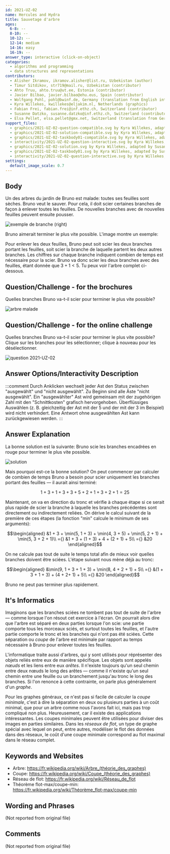 ```yaml
---
id: 2021-UZ-02
name: Hercules and Hydra
title: Sauvetage d'arbre
ages:
  6-8: --
  8-10: --
  10-12: --
  12-14: medium
  14-16: easy
  16-19: --
answer_type: interactive (click-on-object)
categories:
  - algorithms and programming
  - data structures and representations
contributors:
  - Alisher Ikramov, ikramov.alisher@list.ru, Uzbekistan (author)
  - Timur Sitdikov, str719@mail.ru, Uzbekistan (contributor)
  - Ahto Truu, ahto.truu@ut.ee, Estonia (contributor)
  - Javier Bilbao, javier.bilbao@ehu.eus, Spain (contributor)
  - Wolfgang Pohl, pohl@bwinf.de, Germany (translation from English into German)
  - Kyra Willekes, kwillekes@eljakim.nl, Netherlands (graphics)
  - Fabian Frei, fabian.frei@inf.ethz.ch, Switzerland (contributor)
  - Susanne Datzko, susanne.datzko@inf.ethz.ch, Switzerland (contributor, graphics)
  - Elsa Pellet, elsa.pellet@gmx.net, Switzerland (translation from German into French)
support_files:
  - graphics/2021-UZ-02-question-compatible.svg by Kyra Willekes, adapted by Susanne Datzko
  - graphics/2021-UZ-02-solution-compatible.svg by Kyra Willekes, adapted by Susanne Datzko
  - graphics/2021-UZ-02-taskbody01-compatible.svg by Kyra Willekes, adapted by Susanne Datzko
  - interactivity/2021-UZ-02-question-interactive.svg by Kyra Willekes, adapted by Susanne Datzko
  - graphics/2021-UZ-02-solution.svg by Kyra Willekes, adapted by Susanne Datzko
  - graphics/2021-UZ-02-taskbody01.svg by Kyra Willekes, adapted by Susanne Datzko
  - interactivity/2021-UZ-02-question-interactive.svg by Kyra Willekes, adapted by Susanne Datzko
settings:
  default_image_scale: 0.7
---
```



## Body

Un des arbres du jardin de Bruno est malade: toutes ses feuilles sont sèches. Bruno veut le sauver. Pour cela, il doit scier certaines branches de façon à enlever toutes les feuilles. De nouvelles branches avec de nouvelles feuilles peuvent ensuite pousser.

![](graphics/2021-UZ-02-taskbody01-compatible.svg "exemple de branche (right)")

Bruno aimerait terminer le plus vite possible. L'image montre un exemple:

Pour enlever les deux feuilles, Bruno peut soit scier les deux branches portant les feuilles, soit scier la branche de laquelle partent les deux autres branches. Les chiffres sur chaque branche indiquent combien de temps est nécessaire pour la scier. Bruno va donc scier les deux branches avec des feuilles, étant donnée que $3 + 1 < 5$. Tu peux voir l'arbre complet ci-dessous.



## Question/Challenge - for the brochures

Quelles branches Bruno va-t-il scier pour terminer le plus vite possible? 

![](graphics/2021-UZ-02-question-compatible.svg "arbre malade")


## Question/Challenge - for the online challenge

Quelles branches Bruno va-t-il scier pour terminer le plus vite possible? Clique sur les branches pour les sélectionner; clique à nouveau pour les désélectionner.

![](interactivity/2021-UZ-02-question-interactive.svg "question 2021-UZ-02")


## Answer Options/Interactivity Description

<!-- empty -->

:::comment
Durch Anklicken wechselt jeder Ast den Status zwischen "ausgewählt" und "nicht ausgewählt". Zu Beginn sind alle Äste "nicht ausgewählt". Ein "ausgewählter" Ast wird gemeinsam mit der zugehörigen Zahl mit den "Schnittkosten" grafisch hervorgehoben. Überflüssiges Auswählen (z. B. gleichzeitig der Ast mit der 5 und der mit der 3 im Beispiel) wird nicht verhindert. Eine Antwort ohne ausgewählten Ast kann zurückgewiesen werden.
:::


## Answer Explanation

La bonne solution est la suivante:
Bruno scie les branches encadrées en rouge pour terminer le plus vite possible.

![](graphics/2021-UZ-02-solution-compatible.svg "solution")

Mais pourquoi est-ce la bonne solution? On peut commencer par calculer de combien de temps Bruno a besoin pour scier uniquement les branches portant des feuilles — il aurait ainsi terminé:

$$1 + 3 + 1 + 3 + 3 + 5 + 2 + 1 + 3 + 2 + 1 = 25$$

Maintenant, on va en direction du tronc et vérifie à chaque étape si ce serait plus rapide de scier la branche à laquelle les branches précédentes sont directement ou indirectement reliées.
On dérive le calcul suivant de la première de ces étapes (la fonction "min" calcule le minimum de ses arguments):

$$\begin{aligned}
    &1 + 3 + \min(5, 1 + 3) + \min(4, 3 + 5) + \min(5, 2 + 1) + \min(5, 3 + 2 + 1)\\
={} &1 + 3 + (1 + 3) + 4 + (2 + 1) + 5\\
={} &20
\end{aligned}$$

On ne calcule pas tout de suite le temps total afin de mieux voir quelles branches doivent être sciées. L'étape suivant nous mène déjà au tronc:

$$\begin{aligned}
    &\min(9, 1 + 3 + 1 + 3) + \min(8, 4 + 2 + 1) + 5\\
={} &(1 + 3 + 1 + 3) + (4 + 2+ 1) + 5\\
={} &20
\end{aligned}$$

Bruno ne peut pas terminer plus rapidement.

## It's Informatics

Imaginons que les branches sciées ne tombent pas tout de suite de l'arbre — comme lorsque l'on résout cet exercice à l'écran. On pourrait alors dire que l'arbre est séparé en deux parties lorsque l'on scie: une partie comporte tous les morceaux sciés, et surtout toutes les feuilles, et l'autre partie comporte le tronc et les branches qui n'ont pas été sciées. Cette séparation ou _coupe_ de l'arbre est minimale par rapport au temps nécessaire à Bruno pour enlever toutes les feuilles.

L'informatique traite aussi d'arbres, qui y sont utilisés pour réprésenter des objets reliés entre eux de manière spécifique. Les objets sont appelés _nœuds_ et les liens entre eux _arêtes_. Il n'existe toujours qu'un seul chemin entre deux nœuds le long des arêtes — comme il n'existe qu'un seul chemin entre une feuille ou un branchement jusqu'au tronc le long des branches. Si l'on renonce à cette contrainte, on parle plus généralement d'un _graphe_.

Pour les graphes généraux, ce n'est pas si facile de calculer la _coupe minimale_, c'est à dire la séparation en deux ou plusieurs parties à un coût minimal, que pour un arbre comme nous l'avons fait ici, mais pas trop compliqué non plus. Heureusement, car il existe des applications intéressantes. Les coupes minimales peuvent être utilisées pour diviser des images en parties similaires. Dans les _réseaux de flot_, un type de graphe spécial avec lequel on peut, entre autres, modéliser le flot des données dans des réseaux, le coût d'une coupe minimale correspond au flot maximal dans le réseau complet.


## Keywords and Websites

 - Arbre: https://fr.wikipedia.org/wiki/Arbre_(théorie_des_graphes)
 - Coupe: https://fr.wikipedia.org/wiki/Coupe_(théorie_des_graphes)
 - Réseau de flot: https://fr.wikipedia.org/wiki/Réseau_de_flot
 - Théorème flot-max/coupe-min: https://fr.wikipedia.org/wiki/Théorème_flot-max/coupe-min


## Wording and Phrases

(Not reported from original file)


## Comments

(Not reported from original file)
